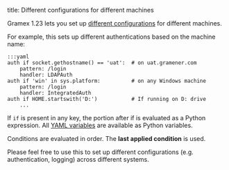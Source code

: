 title: Different configurations for different machines

Gramex 1.23 lets you set up [different configurations](https://learn.gramener.com/guide/config/#conditions) for different machines.

For example, this sets up different authentications based on the machine name:

	:::yaml
	auth if socket.gethostname() == 'uat':  # on uat.gramener.com
	    pattern: /login
	    handler: LDAPAuth
	auth if 'win' in sys.platform:          # on any Windows machine
	    pattern: /login
	    handler: IntegratedAuth
	auth if HOME.startswith('D:')           # If running on D: drive
	    ...

If `if` is present in any key, the portion after if is evaluated as a Python expression. All [YAML variables](https://learn.gramener.com/guide/config/#yaml-variables) are available as Python variables.

Conditions are evaluated in order. The **last applied condition** is used.

Please feel free to use this to set up different configurations (e.g. authentication, logging) across different systems.
